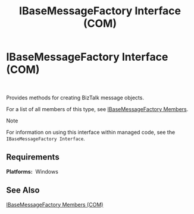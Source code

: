 ﻿---
title: IBaseMessageFactory Interface (COM)
TOCTitle: IBaseMessageFactory Interface (COM)
ms:assetid: 9f15aad7-4a1c-4788-8632-5effe938688f
ms:mtpsurl: https://msdn.microsoft.com/en-us/library/Aa577631(v=BTS.80)
ms:contentKeyID: 51530080
ms.date: 08/30/2017
mtps_version: v=BTS.80
---

# IBaseMessageFactory Interface (COM)

 

Provides methods for creating BizTalk message objects.

For a list of all members of this type, see [IBaseMessageFactory Members](ibasemessagefactory-members-com.md).


> [!NOTE]
> <P>For information on using this interface within managed code, see the <CODE>IBaseMessageFactory Interface</CODE>.</P>



## Requirements

**Platforms:**  Windows

## See Also

[IBaseMessageFactory Members (COM)](ibasemessagefactory-members-com.md)

